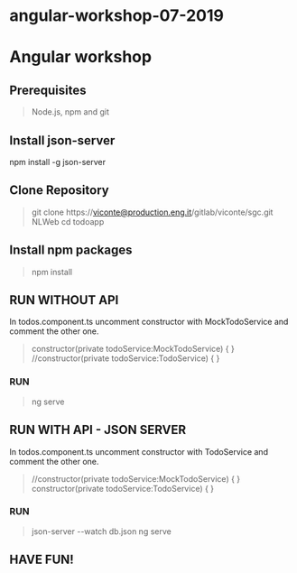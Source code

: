 # angular-workshop-07-2019
# Angular workshop 

## Prerequisites
>Node.js, npm and git

## Install json-server
npm install -g json-server

## Clone Repository
>git clone https://viconte@production.eng.it/gitlab/viconte/sgc.git  NLWeb 
>cd todoapp

## Install npm packages
>npm install

## RUN WITHOUT API
In todos.component.ts uncomment constructor with MockTodoService and comment the other one.
> constructor(private todoService:MockTodoService) { }
> //constructor(private todoService:TodoService) { } 

### RUN
> ng serve

## RUN WITH API - JSON SERVER
In todos.component.ts uncomment constructor with TodoService and comment the other one.
> //constructor(private todoService:MockTodoService) { } 
> constructor(private todoService:TodoService) { }

### RUN
> json-server --watch db.json
> ng serve

## HAVE FUN!
